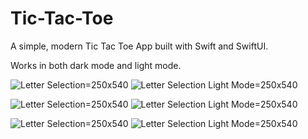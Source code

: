 # Tic-Tac-Toe
A simple, modern Tic Tac Toe App built with Swift and SwiftUI.

Works in both dark mode and light mode.

![Letter Selection](Photos/Selection.PNG)=250x540 ![Letter Selection Light Mode](Photos/Selectionl.PNG)=250x540


![Letter Selection](Photos/Game.PNG)=250x540 ![Letter Selection Light Mode](Photos/Gamel.PNG)=250x540

![Letter Selection](Photos/Win.PNG)=250x540 ![Letter Selection Light Mode](Photos/Winl.PNG)=250x540
